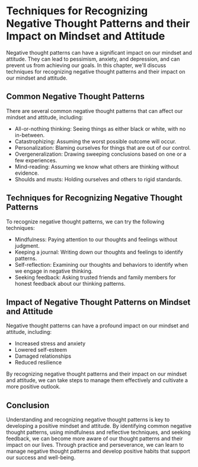# Techniques for Recognizing Negative Thought Patterns and their Impact on Mindset and Attitude

Negative thought patterns can have a significant impact on our mindset and attitude. They can lead to pessimism, anxiety, and depression, and can prevent us from achieving our goals. In this chapter, we'll discuss techniques for recognizing negative thought patterns and their impact on our mindset and attitude.

Common Negative Thought Patterns
--------------------------------

There are several common negative thought patterns that can affect our mindset and attitude, including:

* All-or-nothing thinking: Seeing things as either black or white, with no in-between.
* Catastrophizing: Assuming the worst possible outcome will occur.
* Personalization: Blaming ourselves for things that are out of our control.
* Overgeneralization: Drawing sweeping conclusions based on one or a few experiences.
* Mind-reading: Assuming we know what others are thinking without evidence.
* Shoulds and musts: Holding ourselves and others to rigid standards.

Techniques for Recognizing Negative Thought Patterns
----------------------------------------------------

To recognize negative thought patterns, we can try the following techniques:

* Mindfulness: Paying attention to our thoughts and feelings without judgment.
* Keeping a journal: Writing down our thoughts and feelings to identify patterns.
* Self-reflection: Examining our thoughts and behaviors to identify when we engage in negative thinking.
* Seeking feedback: Asking trusted friends and family members for honest feedback about our thinking patterns.

Impact of Negative Thought Patterns on Mindset and Attitude
-----------------------------------------------------------

Negative thought patterns can have a profound impact on our mindset and attitude, including:

* Increased stress and anxiety
* Lowered self-esteem
* Damaged relationships
* Reduced resilience

By recognizing negative thought patterns and their impact on our mindset and attitude, we can take steps to manage them effectively and cultivate a more positive outlook.

Conclusion
----------

Understanding and recognizing negative thought patterns is key to developing a positive mindset and attitude. By identifying common negative thought patterns, using mindfulness and reflective techniques, and seeking feedback, we can become more aware of our thought patterns and their impact on our lives. Through practice and perseverance, we can learn to manage negative thought patterns and develop positive habits that support our success and well-being.
